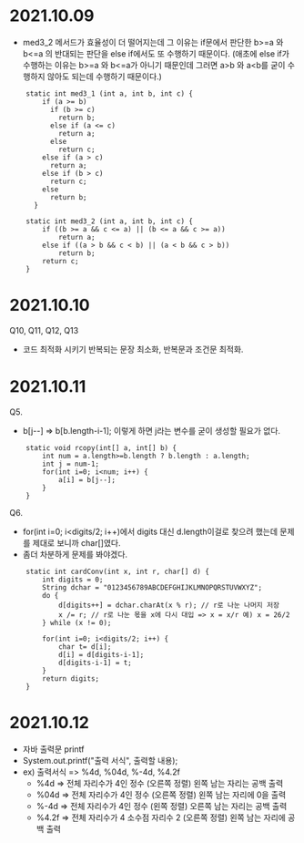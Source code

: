 # 2021.10.09

* med3_2 메서드가 효율성이 더 떨어지는데 그 이유는 if문에서 판단한 b>=a 와 b<=a 의 반대되는 판단을 else if에서도 또 수행하기 때문이다.   (애초에 else if가 수행하는 이유는 b>=a 와 b<=a가 아니기 때문인데 그러면 a>b 와 a<b를 굳이 수행하지 않아도 되는데 수행하기 때문이다.)

```
    static int med3_1 (int a, int b, int c) {
        if (a >= b)
          if (b >= c)
            return b;
          else if (a <= c)
            return a;
          else
            return c;
        else if (a > c)
          return a;
        else if (b > c)
          return c;
        else
          return b;
      }
```
```
	static int med3_2 (int a, int b, int c) {
		if ((b >= a && c <= a) || (b <= a && c >= a))
			return a;
		else if ((a > b && c < b) || (a < b && c > b))
			return b;
		return c;
	}
```

# 2021.10.10

Q10, Q11, Q12, Q13 
* 코드 최적화 시키기 반복되는 문장 최소화, 반복문과 조건문 최적화.

# 2021.10.11

Q5.  
* b[j--] => b[b.length-i-1]; 이렇게 하면 j라는 변수를 굳이 생성할 필요가 없다.

```
	static void rcopy(int[] a, int[] b) {
		int num = a.length>=b.length ? b.length	: a.length;
		int j = num-1;
		for(int i=0; i<num; i++) {
			a[i] = b[j--];
		}
	}
```

Q6.
* for(int i=0; i<digits/2; i++)에서 digits 대신 d.length이걸로 찾으려 했는데 문제를 제대로 보니까 char[]였다.   
* 좀더 차분하게 문제를 봐야겠다.

```
	static int cardConv(int x, int r, char[] d) {
		int digits = 0;
		String dchar = "0123456789ABCDEFGHIJKLMNOPQRSTUVWXYZ";	
		do {
			d[digits++] = dchar.charAt(x % r); // r로 나눈 나머지 저장
			x /= r; // r로 나눈 몫을 x에 다시 대입 => x = x/r 예) x = 26/2
		} while (x != 0);
		
		for(int i=0; i<digits/2; i++) {
			char t= d[i];
			d[i] = d[digits-i-1];
			d[digits-i-1] = t;
		}
		return digits;
	}
```

# 2021.10.12

* 자바 출력문 printf
* System.out.printf("출력 서식", 출력할 내용);
* ex) 출력서식 => %4d, %04d, %-4d, %4.2f
     * %4d => 전체 자리수가 4인 정수 (오른쪽 정렬) 왼쪽 남는 자리는 공백 출력
     * %04d => 전체 자리수가 4인 정수 (오른쪽 정렬) 왼쪽 남는 자리에 0을 출력
     * %-4d => 전체 자리수가 4인 정수 (왼쪽 정렬) 오른쪽 남는 자리는 공백 출력
     * %4.2f => 전체 자리수가 4 소수점 자리수 2 (오른쪽 정렬) 왼쪽 남는 자리에 공백 출력
     

